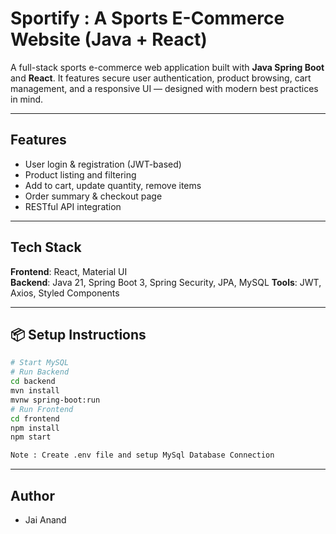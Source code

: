 # Sportify : A Sports E-Commerce Website (Java + React)

A full-stack sports e-commerce web application built with **Java Spring Boot** and **React**. It features secure user authentication, product browsing, cart management, and a responsive UI — designed with modern best practices in mind.

---

## Features
- User login & registration (JWT-based)
- Product listing and filtering
- Add to cart, update quantity, remove items
- Order summary & checkout page
- RESTful API integration

---

## Tech Stack
**Frontend**: React, Material UI  
**Backend**: Java 21, Spring Boot 3, Spring Security, JPA, MySQL
**Tools**: JWT, Axios, Styled Components

---

## 📦 Setup Instructions

```bash
# Start MySQL
# Run Backend
cd backend
mvn install
mvnw spring-boot:run
# Run Frontend
cd frontend
npm install
npm start

Note : Create .env file and setup MySql Database Connection
```
---

## Author
- Jai Anand

